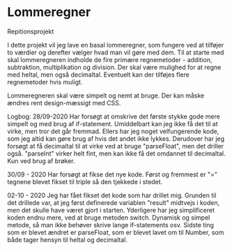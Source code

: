 # Lommeregner
 Repitionsprojekt

 I dette projekt vil jeg lave en basal lommeregner, som fungere ved at tilføjer to værdier og derefter vælger hvad man vil gøre med dem.
 Til at starte med skal lommeregneren indholde de fire primære regnemetoder - addition, subtraktion, multiplikation og division.
 Der skal være mulighed for at regne med heltal, men også decimaltal. Eventuelt kan der tilføjes flere regnemetoder hvis muligt.

 Lommeregneren skal være simpelt og nemt at bruge. Der kan måske ændres rent design-mæssigt med CSS. 

 Logbog:
 28/09-2020
 Har forsøgt at omskrive det første stykke gode mere simpelt og med brug af if-statement. Umiddelbart kan jeg ikke få det til at virke, men tror det går fremmad.
 Ellers har jeg noget velfungerende kode, som jeg altid kan gøre brug af hvis det andet ikke lykkes. 
 Derudover har jeg forsøgt at få decimaltal til at virke ved at bruge "parseFloat", men det driller også. "parseInt" virker helt fint, men kan ikke få det omdannet til decimaltal.
 Kun ved brug af brøker.

 30/09 - 2020
 Har forsøgt at fikse det nye kode. Først og fremmest er "=" tegnene blevet fikset til triple så den tjekkede i stedet.

 02-10 - 2020
 Jeg har fået fikset det kode som har drillet mig. Grunden til det drillede var, at jeg først definerede variablen "result" midtvejs i koden, men det skulle have været gjort i starten.
Yderligere har jeg simplificeret koden endnu mere, ved at bruge metoden switch. Dynamisk og simpel metode, så man ikke behøver skrive lange if-statements osv.
Sidste ting som er blevet ændret er parseFloat, som er blevet lavet om til Number, som både tager hensyn til heltal og decimaltal.



